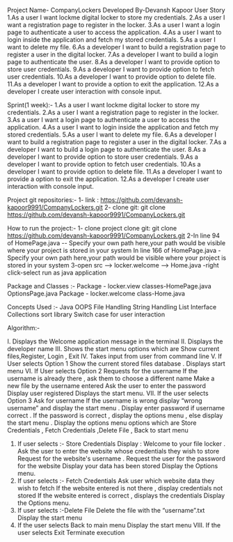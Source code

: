 Project Name- CompanyLockers
Developed By-Devansh Kapoor
User Story
1.As a user I want lockme digital locker to store my credentials.
2.As a user I want a registration page to register in the locker.
3.As a user I want a login page to authenticate a user to access the application.
4.As a user I want to login inside the application and fetch my stored credentials.
5.As a user I want to delete my file.
6.As a developer I want to build a registration page to register a user in the digital locker.
7.As a developer I want to build a login page to authenticate the user.
8.As a developer I want to provide option to store user credentials.
9.As a developer I want to provide option to fetch user credentials.
10.As a developer I want to provide option to delete file.
11.As a developer I want to provide a option to exit the application.
12.As a developer I create user interaction with console input.

Sprint(1 week):-
1.As a user I want lockme digital locker to store my credentials.
2.As a user I want a registration page to register in the locker.
3.As a user I want a login page to authenticate a user to access the application.
4.As a user I want to login inside the application and fetch my stored credentials.
5.As a user I want to delete my file.
6.As a developer I want to build a registration page to register a user in the digital locker.
7.As a developer I want to build a login page to authenticate the user.
8.As a developer I want to provide option to store user credentials.
9.As a developer I want to provide option to fetch user credentials.
10.As a developer I want to provide option to delete file.
11.As a developer I want to provide a option to exit the application.
12.As a developer I create user interaction with console input.

Project git repositories:-
1- link : https://github.com/devansh-kapoor9991/CompanyLockers.git
2- clone git: git clone https://github.com/devansh-kapoor9991/CompanyLockers.git

How to run the project:-
1- clone project 
	clone git: git clone https://github.com/devansh-kapoor9991/CompanyLockers.git
2-In line 94 of HomePage.java -- Specify your own path here,your path would be visible where your project is stored in your system
  In line 166 of HomePage.java - Specify your own path here,your path would be visible where your project is stored in your system
3-open src --> locker.welcome --> Home.java -right click-select run as java application

Package and Classes :-
Package - locker.view
	     classes-HomePage.java
		     OptionsPage.java
Package - locker.welcome
	     class-Home.java

Concepts Used :-
Java OOPS
File Handling
String Handling
List Interface
Collections sort library
Switch case for user interaction

Algorithm:-

I.	Displays the Welcome application message in the terminal
II.	Displays the developer name
III.	Shows the start menu options which are Show current files,Register, Login , Exit
IV.	Takes input from user from command line
V.	If User selects Option 1
Show the current stored files database . Displays start menu
VI.	If User selects Option 2
Requests for the username
If the username is already there , ask them to choose a different name Make a new file by the username entered
Ask the user to enter the password Display user registered
Displays the start menu.
VII.	If the user selects Option 3
Ask for username
If the username is wrong display “wrong username” and display the start menu . Display enter password if username correct .
If the password is correct , display the options menu , else display the start menu .
Display the options menu options which are Store Credentials , Fetch Credentials ,Delete File , Back to start menu
1.	If user selects :- Store Credentials
Display : Welcome to your file locker .
Ask the user to enter the website whose credentials they wish to store Request for the website's username .
Request the user for the password for the website Display your data has been stored
Display the Options menu.
2.	If user selects :- Fetch Credentials
Ask user which website data they wish to fetch
If the website entered is not there , display credentials not stored If the website entered is correct , displays  the credentials Display the Options menu.
3.	If user selects :-Delete File
Delete the file with the “username”.txt Display the start menu
4.	If the user selects Back to main menu Display the start menu
VIII.	If the user selects Exit
Terminate execution








